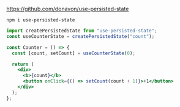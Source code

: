 https://github.com/donavon/use-persisted-state

```shell
npm i use-persisted-state
```

```jsx
import createPersistedState from "use-persisted-state";
const useCounterState = createPersistedState("count");

const Counter = () => {
  const [count, setCount] = useCounterState(0);

  return (
    <div>
      <b>{count}</b>
      <button onClick={() => setCount(count + 1)}>+1</button>
    </div>
  );
};
```

